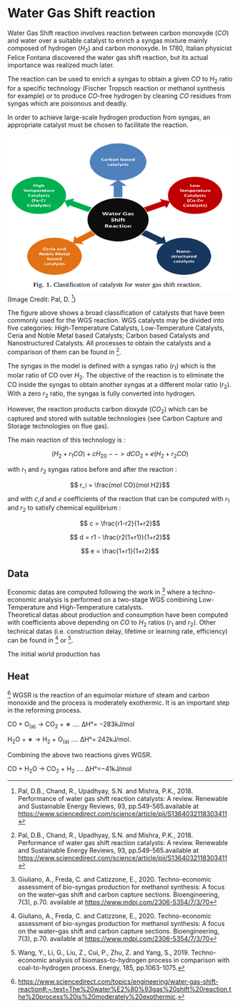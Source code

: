 # Water Gas Shift reaction

Water Gas Shift reaction involves reaction between carbon monoxyde ($CO$) and water over a suitable catalyst to enrich a syngas mixture mainly composed of hydrogen ($H_2$) and carbon monoxyde. In 1780, Italian physicist Felice Fontana discovered the water gas shift reaction, but its actual importance was realized much later.

The reaction can be used to enrich a syngas to obtain a given $CO$ to $H_2$ ratio for a specific technology (Fischer Tropsch reaction or methanol synthesis for example) or to produce $CO$-free hydrogen by cleaning $CO$ residues from syngas which are poisonous and deadly.

In order to achieve large-scale hydrogen production from syngas, an appropriate catalyst must be chosen to facilitate the reaction. 


![](WGS_catalysts.PNG) 
(Image Credit: Pal, D. [^1])

The figure above shows a broad classification of catalysts that have been commonly used for the WGS reaction. WGS catalysts may be divided into five categories: High-Temperature Catalysts, Low-Temperature Catalysts, Ceria and Noble Metal based Catalysts; Carbon based Catalysts and Nanostructured Catalysts. All processes to obtain the catalysts and a comparison of them can be found in [^1]. 

The syngas in the model is defined with a syngas ratio ($r_1$) which is the molar ratio of CO over $H_2$. The objective of the reaction is to eliminate the CO inside the syngas to obtain another syngas at a different molar ratio ($r_2$). With a zero $r_2$ ratio, the syngas is fully converted into hydrogen. 

However, the reaction products carbon dioxyde ($CO_2$) which can be captured and stored with suitable technologies (see Carbon Capture and Storage technologies on flue gas). 

The main reaction of this technology is : 
 

$$(H_2 +r_1 CO) + cH_20 --> dCO_2 + e(H_2 +r_2CO)$$

with $r_1$ and $r_2$ syngas ratios before and after the reaction :

$$ r_i = \frac{mol CO}{mol H2}$$

and with $c$,$d$ and $e$ coefficients of the reaction that can be computed with $r_1$ and $r_2$ to satisfy chemical equilibrium : 

$$ c = \frac{r1-r2}{1+r2}$$

$$ d = r1 - \frac{r2(1+r1)}{1+r2}$$

$$ e = \frac{1+r1}{1+r2}$$


## Data 

Economic datas are computed following the work in [^2] where a techno-economic analysis is performed on a two-stage WGS combining Low-Temperature and High-Temperature catalysts.  
Theoretical datas about production and consumption have been computed with coefficients above depending on $CO$ to $H_2$ ratios ($r_1$ and $r_2$). Other technical datas (i.e. construction delay, lifetime or learning rate, efficiency) can be found in [^2] or [^3]. 

The initial world production has

## Heat
[^4] WGSR is the reaction of an equimolar mixture of steam and carbon monoxide and the process is moderately exothermic. 
It is an important step in the reforming process.

CO + O<sub>(a)</sub> → CO<sub>2</sub> + ∗  ....   ΔH°= −283kJ/mol

H<sub>2</sub>O + ∗ → H<sub>2</sub> + O<sub>(a)</sub> .... ΔH°= 242kJ/mol.

Combining the above two reactions gives WGSR.

CO + H<sub>2</sub>O → CO<sub>2</sub> + H<sub>2</sub>  .... ΔH°=−41kJ/mol


[^1]: Pal, D.B., Chand, R., Upadhyay, S.N. and Mishra, P.K., 2018. Performance of water gas shift reaction catalysts: A review. Renewable and Sustainable Energy Reviews, 93, pp.549-565.available at https://www.sciencedirect.com/science/article/pii/S1364032118303411

[^2]: Giuliano, A., Freda, C. and Catizzone, E., 2020. Techno-economic assessment of bio-syngas production for methanol synthesis: A focus on the water–gas shift and carbon capture sections. Bioengineering, 7(3), p.70. available at https://www.mdpi.com/2306-5354/7/3/70
[^3]: Wang, Y., Li, G., Liu, Z., Cui, P., Zhu, Z. and Yang, S., 2019. Techno-economic analysis of biomass-to-hydrogen process in comparison with coal-to-hydrogen process. Energy, 185, pp.1063-1075.
[^4]: https://www.sciencedirect.com/topics/engineering/water-gas-shift-reaction#:~:text=The%20water%E2%80%93gas%20shift%20reaction,the%20process%20is%20moderately%20exothermic.
